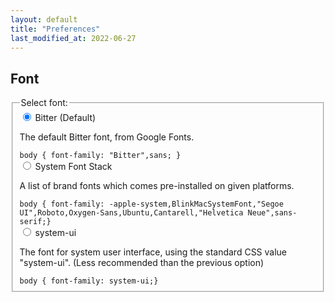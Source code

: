 ```yaml
---
layout: default
title: "Preferences"
last_modified_at: 2022-06-27
---
```


## Font
<fieldset>
    <legend>Select font:</legend>
    <div>
      <input type="radio" id="huey" name="drone" value="huey" checked>
      <label for="default">Bitter (Default)</label>
	<p> The default Bitter font, from Google Fonts. </p>
	<code>body { font-family: "Bitter",sans; }</code>
    </div>
    <div>
      <input type="radio" id="dewey" name="drone" value="dewey">
      <label for="system-font-stack">System Font Stack</label>
	<p> A list of brand fonts which comes pre-installed on given platforms. </p>
	<code>body { font-family: -apple-system,BlinkMacSystemFont,"Segoe UI",Roboto,Oxygen-Sans,Ubuntu,Cantarell,"Helvetica Neue",sans-serif;}</code>
    </div>
    <div>
      <input type="radio" id="louie" name="drone" value="louie">
      <label for="system-ui">system-ui</label>
	<p> The font for system user interface, using the standard CSS value "system-ui". (Less recommended than the previous option) </p>
	<code>body { font-family: system-ui;}</code>
    </div>
</fieldset>

